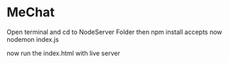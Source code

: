 # MeChat

Open terminal and cd to NodeServer Folder 
then npm install accepts
now nodemon index.js

now run the index.html with live server
